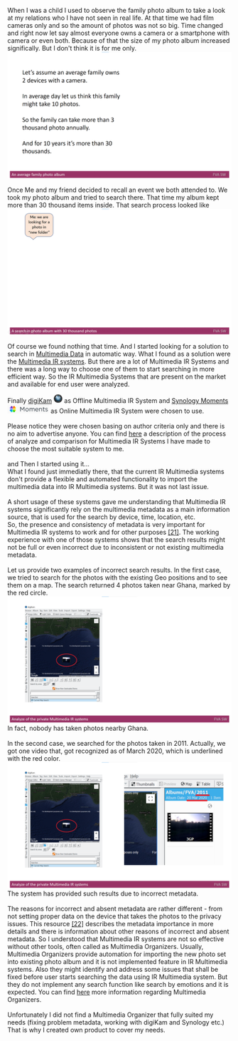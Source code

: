 When I was a child I used to observe the family photo album to take a look at my relations who I have not seen in real life.
At that time we had film cameras only and so the amount of photos was not so big.
Time changed and right now let say almost everyone owns a camera or a smartphone with camera or even both.
Because of that the size of my photo album increased significally. But I don't think it is for me only.
<img src="Images/Anaveragefamilyphotoalbum.gif" alt="Anaveragefamilyphotoalbum.gif" />

Once Me and my friend decided to recall an event we both attended to. We took my photo album and tried to search there. 
That time my album kept more than 30 thousand items inside. That search process looked like
<img src="Images/Asearchinphotoalbumwith30thousandphotos.gif" alt="Asearchinphotoalbumwith30thousandphotos.gif" />

Of course we found nothing that time. And I started looking for a solution to search in [Multimedia Data](./MULTIMEDIADATA.md) in automatic way. 
What I found as a solution were the [Multimedia IR systems](./MULTIMEDIAIRSYSTEMS.md). 
But there are a lot of Multimedia IR Systems and there was a long way to choose one of them to start searching in more efficient way.
So the IR Multimedia Systems that are present on the market and available for end user were analyzed. 

Finally [digiKam](https://www.digikam.org/) <img src="Images/digiKam.png" alt="digiKam.png" width="20" height="20"/> as Offline Multimedia IR System and [Synology Moments](https://www.synology.com/en-global/dsm/feature/moments) <img src="Images/SynologyMoments.png" alt="SynologyMoments.png" height="20" /> as Online Multimedia IR System were chosen to use. </br> </br> 
Please notice they were chosen basing on author criteria only and there is no aim to advertise anyone.
You can find [here](./MULTIMEDIAIRSYSTEMSANALYZE.md) a description of the process of analyze and comparison for Multimedia IR Systems I have made to choose the most suitable system to me.
</br> </br>
and Then I started using it... 
</br> What I found just immediatly there, that the current IR Multimedia systems don't provide a flexible and automated functionality to import the multimedia data into IR Multimedia systems.
But it was not last issue.
</br> </br>
A short usage of these systems gave me understanding that Multimedia IR systems significantly rely on the multimedia metadata  as a main information source, that is used for the search by device, time, location, etc.  
So, the presence and consistency of metadata is very important for Multimedia IR systems to work and for other purposes [[21]](./REFERENCES.md).
The working experience with one of those systems shows that the search results might not be full or even incorrect due to inconsistent or not existing multimedia metadata.
</br> </br>
Let us provide two examples of incorrect search results. 
In the first case, we tried to search for the photos with the existing Geo positions and to see them on a map. 
The search returned 4 photos taken near Ghana, marked by the red circle.
<img src="Images/AnalyzeofprivateMultimediaIRsystems.png" alt="AnalyzeofprivateMultimediaIRsystems.png" />
In fact, nobody has taken photos nearby Ghana.
</br> </br>
In the second case, we searched for the photos taken in 2011. 
Actually, we got one video that, got recognized as of March 2020, which is underlined with the red color.
<img src="Images/AnalyzeofprivateMultimediaIRsystems2.png" alt="AnalyzeofprivateMultimediaIRsystems2.png" />
The system has provided such results due to incorrect metadata. 
</br> </br>
The reasons for incorrect and absent metadata are rather different - from not setting proper data on the device that takes the photos to the privacy issues. 
This resource [[22]](./REFERENCES.md) describes the metadata importance in more details and there is information about other reasons of incorrect and absent metadata. 
So I understood that Multimedia IR systems are not so effective without other tools, often called as Multimedia Organizers.
Usually, Multimedia Organizers provide automation for importing the new photo set into existing photo album and it is not implemented feature in IR Multimedia systems.
Also they might identify and address some issues that shall be fixed before user starts searching the data using IR Multimedia system. 
But they do not implement any search function like search by emotions and it is expected.
You can find [here](./MULTIMEDIAORGANIZERS.md) more information regarding Multimedia Organizers. 
</br> </br>
Unfortunately I did not find a Multimedia Organizer that fully suited my needs (fixing problem metadata, working with digiKam and Synology etc.)
That is why I created own product to cover my needs.